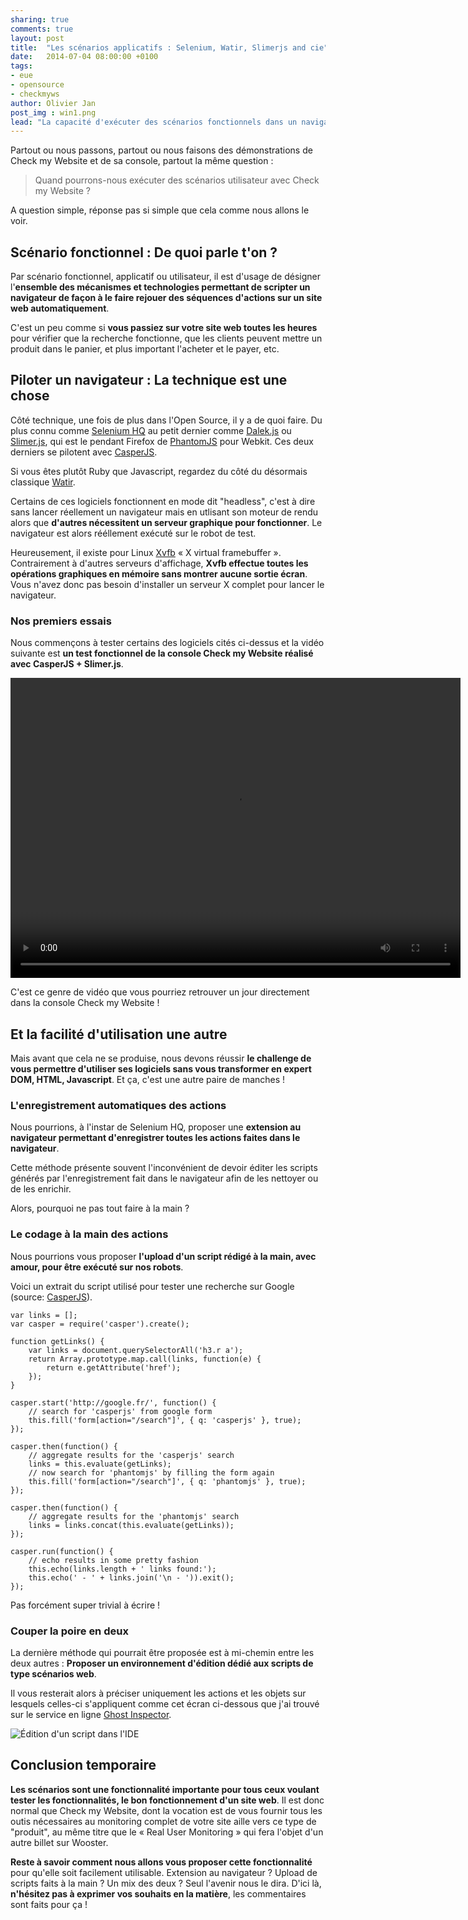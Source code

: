 ```yaml
---
sharing: true
comments: true
layout: post
title:  "Les scénarios applicatifs : Selenium, Watir, Slimerjs and cie"
date:   2014-07-04 08:00:00 +0100
tags:
- eue
- opensource
- checkmyws
author: Olivier Jan
post_img : win1.png
lead: "La capacité d'exécuter des scénarios fonctionnels dans un navigateur est la fonctionnalité la plus demandée."
---
```


Partout ou nous passons, partout ou nous faisons des démonstrations de Check my Website et de sa console, partout la même question :

> Quand pourrons-nous exécuter des scénarios utilisateur avec Check my Website ?

A question simple, réponse pas si simple que cela comme nous allons le voir.

## Scénario fonctionnel : De quoi parle t'on ?

Par scénario fonctionnel, applicatif ou utilisateur, il est d'usage de désigner l'**ensemble des mécanismes et technologies permettant de scripter un navigateur de façon à le faire rejouer des séquences d'actions sur un site web automatiquement**.

C'est un peu comme si **vous passiez sur votre site web toutes les heures** pour vérifier que la recherche fonctionne, que les clients peuvent mettre un produit dans le panier, et plus important l'acheter et le payer, etc.

## Piloter un navigateur : La technique est une chose

Côté technique, une fois de plus dans l'Open Source, il y a de quoi faire. Du plus connu comme [Selenium HQ](http://docs.seleniumhq.org/) au petit dernier comme [Dalek.js](http://dalekjs.com/) ou [Slimer.js](http://slimerjs.org/), qui est le pendant Firefox de [PhantomJS](http://phantomjs.org/) pour Webkit. Ces deux derniers se pilotent avec [CasperJS](http://casperjs.org/).

Si vous êtes plutôt Ruby que Javascript, regardez du côté du désormais classique [Watir](http://watir.com/).

Certains de ces logiciels fonctionnent en mode dit "headless", c'est à dire sans lancer réellement un navigateur mais en utlisant son moteur de rendu alors que **d'autres nécessitent un serveur graphique pour fonctionner**. Le navigateur est alors rééllement exécuté sur le robot de test.

Heureusement, il existe pour Linux [Xvfb](http://www.x.org/archive/X11R7.7/doc/man/man1/Xvfb.1.xhtml) « X virtual framebuffer ». Contrairement à d'autres serveurs d'affichage, **Xvfb effectue toutes les opérations graphiques en mémoire sans montrer aucune sortie écran**. Vous n'avez donc pas besoin d'installer un serveur X complet pour lancer le navigateur.

### Nos premiers essais

Nous commençons à tester certains des logiciels cités ci-dessus et la vidéo suivante est **un test fonctionnel de la console Check my Website réalisé avec CasperJS + Slimer.js**.

<video width="720" height="480" controls>
  <source src="/assets/video/posts/casper-slimer.mp4" type="video/mp4">
  <source src="/assets/video/posts/casper-slimer.webm" type="video/webm">
Your browser does not support the video tag.
</video>

C'est ce genre de vidéo que vous pourriez retrouver un jour directement dans la console Check my Website !

## Et la facilité d'utilisation une autre

Mais avant que cela ne se produise, nous devons réussir **le challenge de vous permettre d'utiliser ses logiciels sans vous transformer en expert DOM, HTML, Javascript**. Et ça, c'est une autre paire de manches !

### L'enregistrement automatiques des actions

Nous pourrions, à l'instar de Selenium HQ, proposer une **extension au navigateur permettant d'enregistrer toutes les actions faites dans le navigateur**.

Cette méthode présente souvent l'inconvénient de devoir éditer les scripts générés par l'enregistrement fait dans le navigateur afin de les nettoyer ou de les enrichir.

Alors, pourquoi ne pas tout faire à la main ?

### Le codage à la main des actions

Nous pourrions vous proposer **l'upload d'un script rédigé à la main, avec amour, pour être exécuté sur nos robots**.

Voici un extrait du script utilisé pour tester une recherche sur Google (source: [CasperJS](http://docs.casperjs.org/en/latest/quickstart.html#now-let-s-scrape-google)).

~~~
var links = [];
var casper = require('casper').create();

function getLinks() {
    var links = document.querySelectorAll('h3.r a');
    return Array.prototype.map.call(links, function(e) {
        return e.getAttribute('href');
    });
}

casper.start('http://google.fr/', function() {
    // search for 'casperjs' from google form
    this.fill('form[action="/search"]', { q: 'casperjs' }, true);
});

casper.then(function() {
    // aggregate results for the 'casperjs' search
    links = this.evaluate(getLinks);
    // now search for 'phantomjs' by filling the form again
    this.fill('form[action="/search"]', { q: 'phantomjs' }, true);
});

casper.then(function() {
    // aggregate results for the 'phantomjs' search
    links = links.concat(this.evaluate(getLinks));
});

casper.run(function() {
    // echo results in some pretty fashion
    this.echo(links.length + ' links found:');
    this.echo(' - ' + links.join('\n - ')).exit();
});
~~~

Pas forcément super trivial à écrire !

### Couper la poire en deux

La dernière méthode qui pourrait être proposée est à mi-chemin entre les deux autres : **Proposer un environnement d'édition dédié aux scripts de type scénarios web**.

Il vous resterait alors à préciser uniquement les actions et les objets sur lesquels celles-ci s'appliquent comme cet écran ci-dessous que j'ai trouvé sur le service en ligne [Ghost Inspector](https://ghostinspector.com/).

![Édition d'un script dans l'IDE](../img/posts/end-user-monitoring-scenarios/ide-edition.gif)

## Conclusion temporaire

**Les scénarios sont une fonctionnalité importante pour tous ceux voulant tester les fonctionnalités, le bon fonctionnement d'un site web**. Il est donc normal que Check my Website, dont la vocation est de vous fournir tous les outis nécessaires au monitoring complet de votre site aille vers ce type de "produit", au même titre que le « Real User Monitoring » qui fera l'objet d'un autre billet sur Wooster.

**Reste à savoir comment nous allons vous proposer cette fonctionnalité** pour qu'elle soit facilement utilisable. Extension au navigateur ? Upload de scripts faits à la main ? Un mix des deux ? Seul l'avenir nous le dira. D'ici là, **n'hésitez pas à exprimer vos souhaits en la matière**, les commentaires sont faits pour ça !
